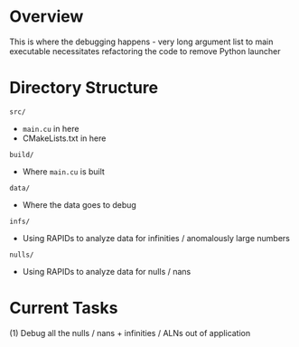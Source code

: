 # Overview
This is where the debugging happens - very long argument list to main executable necessitates refactoring the code to remove Python launcher

# Directory Structure
`src/`
- `main.cu` in here 
- CMakeLists.txt in here

`build/`
- Where `main.cu` is built

`data/`
- Where the data goes to debug 

`infs/`
- Using RAPIDs to analyze data for infinities / anomalously large numbers

`nulls/`
- Using RAPIDs to analyze data for nulls / nans

# Current Tasks
(1) Debug all the nulls / nans + infinities / ALNs out of application
